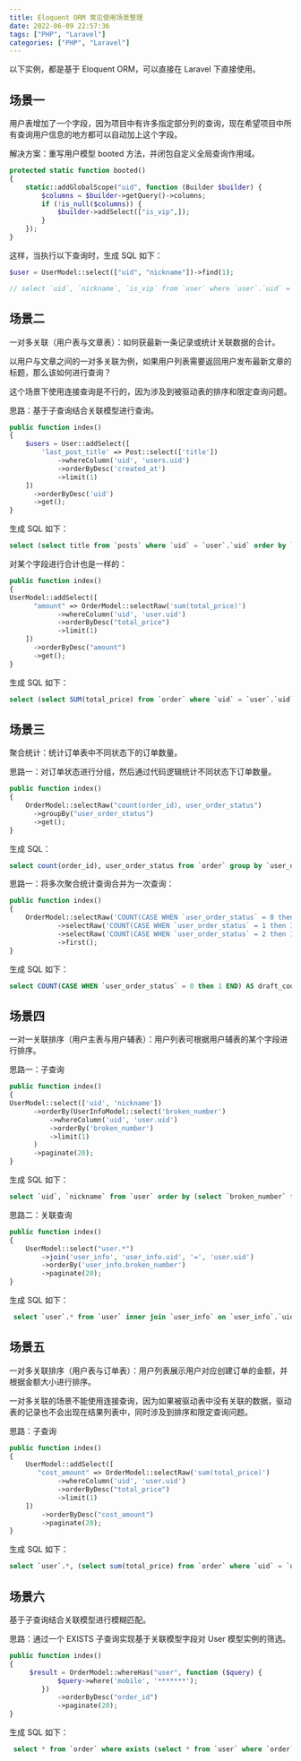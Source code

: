 ```yaml
---
title: Eloquent ORM 常见使用场景整理
date: 2022-06-09 22:57:36
tags: ["PHP", "Laravel"]
categories: ["PHP", "Laravel"]
---
```


以下实例，都是基于 Eloquent ORM，可以直接在 Laravel 下直接使用。

<!-- more -->

## 场景一
用户表增加了一个字段，因为项目中有许多指定部分列的查询，现在希望项目中所有查询用户信息的地方都可以自动加上这个字段。

解决方案：重写用户模型 booted 方法，并闭包自定义全局查询作用域。
```php
protected static function booted()
{
    static::addGlobalScope("uid", function (Builder $builder) {
        $columns = $builder->getQuery()->columns;
        if (!is_null($columns)) {
            $builder->addSelect(["is_vip",]);
        }
    });
}
```

这样，当执行以下查询时，生成 SQL 如下：
```php
$user = UserModel::select(["uid", "nickname"])->find(1);

// select `uid`, `nickname`, `is_vip` from `user` where `user`.`uid` = '1' limit 1
```

## 场景二
一对多关联（用户表与文章表）：如何获最新一条记录或统计关联数据的合计。

以用户与文章之间的一对多关联为例，如果用户列表需要返回用户发布最新文章的标题，那么该如何进行查询？

这个场景下使用连接查询是不行的，因为涉及到被驱动表的排序和限定查询问题。

思路：基于子查询结合关联模型进行查询。
```php
public function index()
{
    $users = User::addSelect([
        'last_post_title' => Post::select(['title'])
            ->whereColumn('uid', 'users.uid')
            ->orderByDesc('created_at')
            ->limit(1)
    ])
      ->orderByDesc('uid')
      ->get();
}
```

生成 SQL 如下：
```sql
select (select title from `posts` where `uid` = `user`.`uid` order by `created_at` desc limit 1 ) as `last_post_title`,`user`.*  from `user` order by `uid` desc ;
```

对某个字段进行合计也是一样的：
```php
public function index()
{
UserModel::addSelect([
      "amount" => OrderModel::selectRaw('sum(total_price)')
            ->whereColumn('uid', 'user.uid')
            ->orderByDesc("total_price")
            ->limit(1)
    ])
      ->orderByDesc("amount")
      ->get();
}
```

生成 SQL 如下：
```sql
select (select SUM(total_price) from `order` where `uid` = `user`.`uid` order by `total_price` desc limit 1 ) as `amount`,`user`.* from `user` order by `amount` desc ;
```

## 场景三
聚合统计：统计订单表中不同状态下的订单数量。

思路一：对订单状态进行分组，然后通过代码逻辑统计不同状态下订单数量。
```php
public function index()
{
    OrderModel::selectRaw("count(order_id), user_order_status")
      ->groupBy("user_order_status")
      ->get();
}
```

生成 SQL：
```sql
select count(order_id), user_order_status from `order` group by `user_order_status
```

思路一：将多次聚合统计查询合并为一次查询：
```php
public function index()
{
    OrderModel::selectRaw('COUNT(CASE WHEN `user_order_status` = 0 then 1 END) AS draft_count')
            ->selectRaw('COUNT(CASE WHEN `user_order_status` = 1 then 1 END) AS audit_count')
            ->selectRaw('COUNT(CASE WHEN `user_order_status` = 2 then 1 END) AS normal_count')
            ->first();
}
```

生成 SQL 如下：
```sql
select COUNT(CASE WHEN `user_order_status` = 0 then 1 END) AS draft_count, COUNT(CASE WHEN `user_order_status` = 1 then 1 END) AS audit_count, COUNT(CASE WHEN `user_order_status` = 2 then 1 END) AS normal_count from `order` limit 1
```

## 场景四
一对一关联排序（用户主表与用户辅表）：用户列表可根据用户辅表的某个字段进行排序。

思路一：子查询
```php
public function index()
{
UserModel::select(['uid', 'nickname'])
      ->orderBy(UserInfoModel::select('broken_number')
          ->whereColumn('uid', 'user.uid')
          ->orderBy('broken_number')
          ->limit(1)
      )
      ->paginate(20);
}
```

生成 SQL 如下：
```sql
select `uid`, `nickname` from `user` order by (select `broken_number` from `user_info` where `uid` = `user`.`uid` order by `broken_number` desc limit 1) desc limit 20 offset 0;
```

思路二：关联查询
```php
public function index()
{
    UserModel::select("user.*")
        ->join('user_info', 'user_info.uid', '=', 'user.uid')
        ->orderBy('user_info.broken_number')
        ->paginate(20);
}
```

生成 SQL 如下：
```sql
 select `user`.* from `user` inner join `user_info` on `user_info`.`uid` = `user`.`uid` order by `user_info`.`broken_number` asc limit 20 offset 0
```

## 场景五
一对多关联排序（用户表与订单表）：用户列表展示用户对应创建订单的金额，并根据金额大小进行排序。

一对多关联的场景不能使用连接查询，因为如果被驱动表中没有关联的数据，驱动表的记录也不会出现在结果列表中，同时涉及到排序和限定查询问题。

思路：子查询
```php
public function index()
{
    UserModel::addSelect([
       "cost_amount" => OrderModel::selectRaw('sum(total_price)')
            ->whereColumn('uid', 'user.uid')
            ->orderByDesc("total_price")
            ->limit(1)
    ])
        ->orderByDesc("cost_amount")
        ->paginate(20);
}
```

生成 SQL 如下：
```sql
select `user`.*, (select sum(total_price) from `order` where `uid` = `user`.`uid` and `order`.`is_deleted` = '0' order by `total_price` desc limit 1) as `cost_amount` from `user` order by `cost_amount` desc limit 20 offset 
```

## 场景六
基于子查询结合关联模型进行模糊匹配。

思路：通过一个 EXISTS 子查询实现基于关联模型字段对 User 模型实例的筛选。
```php
public function index()
{
     $result = OrderModel::whereHas("user", function ($query) {
            $query->where('mobile', '*******');
        })
            ->orderByDesc("order_id")
            ->paginate(20);
}
```

生成 SQL 如下：
```sql
 select * from `order` where exists (select * from `user` where `order`.`uid` = `user`.`uid` and `mobile` = '*******') order by `order_id` desc limit 20 offset 0
```